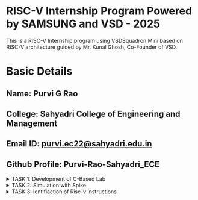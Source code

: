 # RISC-V Internship Program Powered by SAMSUNG and VSD - 2025 
This is a RISC-V Internship program using VSDSquadron Mini based on RISC-V architecture guided by Mr. Kunal Ghosh, Co-Founder of VSD.

# Basic Details 

**Name:** Purvi G Rao
-
**College:** Sahyadri College of Engineering and Management
-
**Email ID:** purvi.ec22@sahyadri.edu.in
-
**Github Profile:** Purvi-Rao-Sahyadri_ECE  
-
<details>
<summary>TASK 1: Development of C-Based Lab</summary>
<img 
src="https://github.com/user-attachments/assets/6f272095-eb65-4f4e-afc7-4b5ffa318411" alt="Task Icon"/>
<img
src="https://github.com/user-attachments/assets/caa2b35b-545a-403c-bb3b-7ae22c0f8931" alt="Task Icon"/>
<img
src="https://github.com/user-attachments/assets/8634d13a-b08a-4056-8526-0e7b728d8ac3" alt="Task Icon"/>
<img
src="https://github.com/user-attachments/assets/278e0169-cf09-4077-8afb-e8311fde8cc5" alt="Task Icon"/>
<img
src="https://github.com/user-attachments/assets/002eb4c9-f29d-4066-ab1f-f30b37ca094e" alt="Task Icon"/>
<img
src="https://github.com/user-attachments/assets/40e870ce-ac6a-4f35-98b3-11a03f87642d" alt="Task Icon"/>
</details>
<details>
<summary>TASK 2: Simulation with Spike</summary>
<img 
src="https://github.com/user-attachments/assets/b4d6bcac-d56c-4f7d-a2a3-496d9a473659" alt="Task Icon"/>
<img
src="https://github.com/user-attachments/assets/e957e2a1-f138-4486-b598-1b814a510673" alt="Task Icon"/>
<img
src="https://github.com/user-attachments/assets/96f17a3f-9d16-49fb-a343-74548b3570a6" alt="Task Icon"/>
<img
src="https://github.com/user-attachments/assets/54a309a2-e745-49fb-8786-bd2375f29ed7" alt="Task Icon"/>
</details>
<details>
<summary>TASK 3: Ientifiaction of Risc-v instructions</summary>
<img
src="https://github.com/user-attachments/assets/4e90f51f-918e-4300-9d06-3fff9ea543eb" alt="Task Icon"/>
</details>



 
